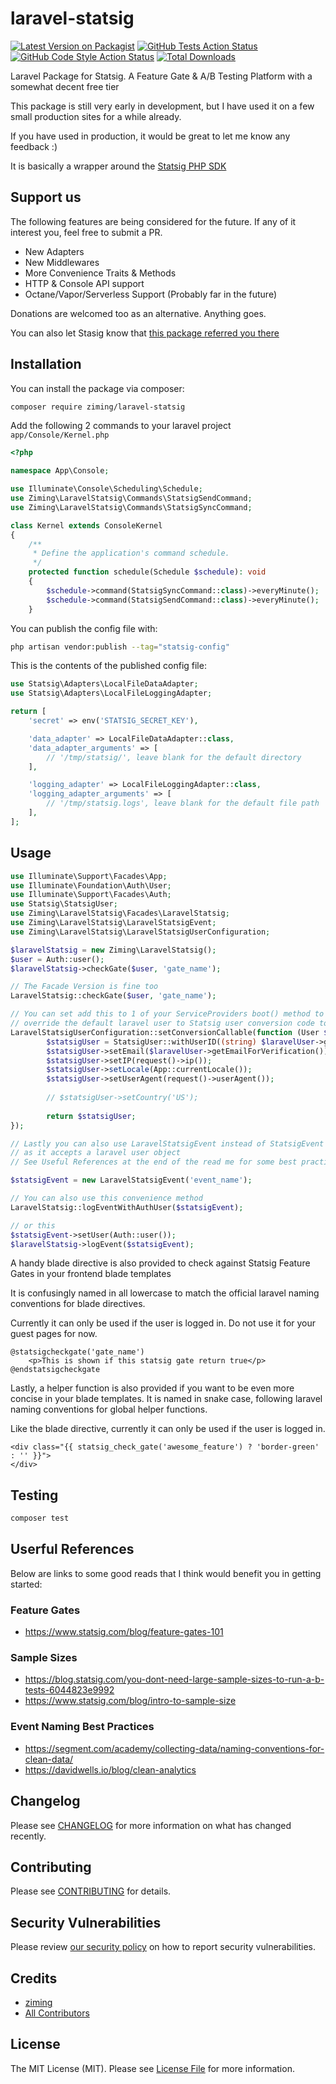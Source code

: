 # laravel-statsig

[![Latest Version on Packagist](https://img.shields.io/packagist/v/ziming/laravel-statsig.svg?style=flat-square)](https://packagist.org/packages/ziming/laravel-statsig)
[![GitHub Tests Action Status](https://img.shields.io/github/actions/workflow/status/ziming/laravel-statsig/run-tests.yml?branch=main&label=tests&style=flat-square)](https://github.com/ziming/laravel-statsig/actions?query=workflow%3Arun-tests+branch%3Amain)
[![GitHub Code Style Action Status](https://img.shields.io/github/actions/workflow/status/ziming/laravel-statsig/fix-php-code-style-issues.yml?branch=main&label=code%20style&style=flat-square)](https://github.com/ziming/laravel-statsig/actions?query=workflow%3A"Fix+PHP+code+style+issues"+branch%3Amain)
[![Total Downloads](https://img.shields.io/packagist/dt/ziming/laravel-statsig.svg?style=flat-square)](https://packagist.org/packages/ziming/laravel-statsig)

Laravel Package for Statsig. A Feature Gate & A/B Testing Platform with a somewhat decent free tier

This package is still very early in development, but I have used it on a few small production sites for a while already.

If you have used in production, it would be great to let me know any feedback :)

It is basically a wrapper around the [Statsig PHP SDK](https://docs.statsig.com/server/phpSDK)

## Support us

The following features are being considered for the future. If any of it interest you, feel free to submit a PR.

- New Adapters
- New Middlewares
- More Convenience Traits & Methods
- HTTP & Console API support
- Octane/Vapor/Serverless Support (Probably far in the future)

Donations are welcomed too as an alternative. Anything goes. 

You can also let Stasig know that [this package referred you there](https://statsig.com/updates#6/12/2023)

## Installation

You can install the package via composer:

```bash
composer require ziming/laravel-statsig
```

Add the following 2 commands to your laravel project `app/Console/Kernel.php`

```php
<?php

namespace App\Console;

use Illuminate\Console\Scheduling\Schedule;
use Ziming\LaravelStatsig\Commands\StatsigSendCommand;
use Ziming\LaravelStatsig\Commands\StatsigSyncCommand;

class Kernel extends ConsoleKernel
{
    /**
     * Define the application's command schedule.
     */
    protected function schedule(Schedule $schedule): void
    {
        $schedule->command(StatsigSyncCommand::class)->everyMinute();
        $schedule->command(StatsigSendCommand::class)->everyMinute();
    }
```

You can publish the config file with:

```bash
php artisan vendor:publish --tag="statsig-config"
```

This is the contents of the published config file:

```php
use Statsig\Adapters\LocalFileDataAdapter;
use Statsig\Adapters\LocalFileLoggingAdapter;

return [
    'secret' => env('STATSIG_SECRET_KEY'),

    'data_adapter' => LocalFileDataAdapter::class,
    'data_adapter_arguments' => [
        // '/tmp/statsig/', leave blank for the default directory
    ],

    'logging_adapter' => LocalFileLoggingAdapter::class,
    'logging_adapter_arguments' => [
        // '/tmp/statsig.logs', leave blank for the default file path
    ],
];
```

## Usage

```php
use Illuminate\Support\Facades\App;
use Illuminate\Foundation\Auth\User;
use Illuminate\Support\Facades\Auth;
use Statsig\StatsigUser;
use Ziming\LaravelStatsig\Facades\LaravelStatsig;
use Ziming\LaravelStatsig\LaravelStatsigEvent;
use Ziming\LaravelStatsig\LaravelStatsigUserConfiguration;

$laravelStatsig = new Ziming\LaravelStatsig();
$user = Auth::user();
$laravelStatsig->checkGate($user, 'gate_name');

// The Facade Version is fine too
LaravelStatsig::checkGate($user, 'gate_name');

// You can set add this to 1 of your ServiceProviders boot() method to
// override the default laravel user to Statsig user conversion code too if you want
LaravelStatsigUserConfiguration::setConversionCallable(function (User $laravelUser): StatsigUser {
        $statsigUser = StatsigUser::withUserID((string) $laravelUser->getAuthIdentifier());
        $statsigUser->setEmail($laravelUser->getEmailForVerification());
        $statsigUser->setIP(request()->ip());
        $statsigUser->setLocale(App::currentLocale());
        $statsigUser->setUserAgent(request()->userAgent());
        
        // $statsigUser->setCountry('US');
        
        return $statsigUser;
});

// Lastly you can also use LaravelStatsigEvent instead of StatsigEvent
// as it accepts a laravel user object
// See Useful References at the end of the read me for some best practices to follow for events naming conventions

$statsigEvent = new LaravelStatsigEvent('event_name');

// You can also use this convenience method
LaravelStatsig::logEventWithAuthUser($statsigEvent);

// or this
$statsigEvent->setUser(Auth::user());
$laravelStatsig->logEvent($statsigEvent);
```

A handy blade directive is also provided to check against Statsig Feature Gates in your frontend blade templates

It is confusingly named in all lowercase to match the official laravel naming conventions for blade directives.

Currently it can only be used if the user is logged in. Do not use it for your guest pages for now.

```blade
@statsigcheckgate('gate_name')
    <p>This is shown if this statsig gate return true</p>
@endstatsigcheckgate
```

Lastly, a helper function is also provided if you want to be even more concise in your blade templates.
It is named in snake case, following laravel naming conventions for global helper functions.

Like the blade directive, currently it can only be used if the user is logged in.

```blade
<div class="{{ statsig_check_gate('awesome_feature') ? 'border-green' : '' }}">
</div>
```
## Testing

```bash
composer test
```
## Userful References

Below are links to some good reads that I think would benefit you in getting started:

### Feature Gates
- https://www.statsig.com/blog/feature-gates-101

### Sample Sizes
- https://blog.statsig.com/you-dont-need-large-sample-sizes-to-run-a-b-tests-6044823e9992
- https://www.statsig.com/blog/intro-to-sample-size

### Event Naming Best Practices
- https://segment.com/academy/collecting-data/naming-conventions-for-clean-data/
- https://davidwells.io/blog/clean-analytics

## Changelog

Please see [CHANGELOG](CHANGELOG.md) for more information on what has changed recently.

## Contributing

Please see [CONTRIBUTING](CONTRIBUTING.md) for details.

## Security Vulnerabilities

Please review [our security policy](../../security/policy) on how to report security vulnerabilities.

## Credits

- [ziming](https://github.com/ziming)
- [All Contributors](../../contributors)

## License

The MIT License (MIT). Please see [License File](LICENSE.md) for more information.
